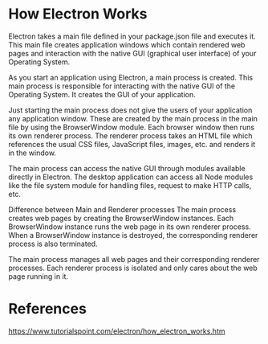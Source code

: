 # How Electron Works

Electron takes a main file defined in your package.json file and executes it. This main file creates application windows which contain rendered web pages and interaction with the native GUI (graphical user interface) of your Operating System.

As you start an application using Electron, a main process is created. This main process is responsible for interacting with the native GUI of the Operating System. It creates the GUI of your application.

Just starting the main process does not give the users of your application any application window. These are created by the main process in the main file by using the BrowserWindow module. Each browser window then runs its own renderer process. The renderer process takes an HTML file which references the usual CSS files, JavaScript files, images, etc. and renders it in the window.

The main process can access the native GUI through modules available directly in Electron. The desktop application can access all Node modules like the file system module for handling files, request to make HTTP calls, etc.

Difference between Main and Renderer processes
The main process creates web pages by creating the BrowserWindow instances. Each BrowserWindow instance runs the web page in its own renderer process. When a BrowserWindow instance is destroyed, the corresponding renderer process is also terminated.

The main process manages all web pages and their corresponding renderer processes. Each renderer process is isolated and only cares about the web page running in it.

# References
https://www.tutorialspoint.com/electron/how_electron_works.htm
